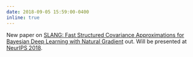 ```yaml
---
date: 2018-09-05 15:59:00-0400
inline: true
---
```


New paper on [SLANG: Fast Structured Covariance Approximations for Bayesian Deep Learning with Natural Gradient](https://arxiv.org/abs/1811.04504) out. Will be presented at [NeurIPS 2018](https://nips.cc/Conferences/2018).

